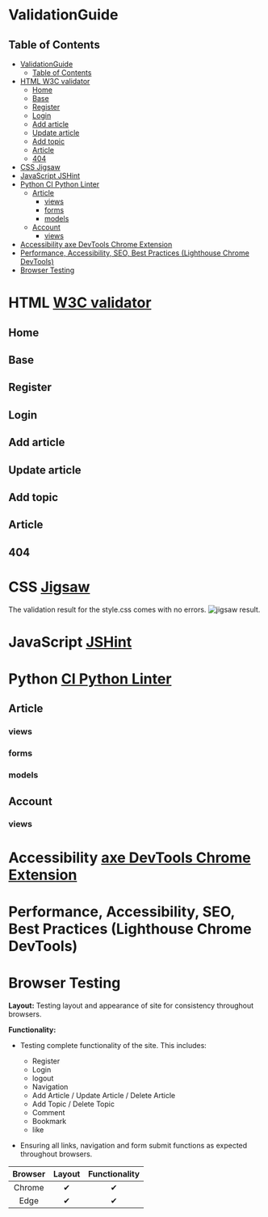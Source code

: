 # ValidationGuide

## Table of Contents


- [ValidationGuide](#validationguide)
  - [Table of Contents](#table-of-contents)
- [HTML W3C validator](#html-w3c-validator)
  - [Home](#home)
  - [Base](#base)
  - [Register](#register)
  - [Login](#login)
  - [Add article](#add-article)
  - [Update article](#update-article)
  - [Add topic](#add-topic)
  - [Article](#article)
  - [404](#404)
- [CSS Jigsaw](#css-jigsaw)
- [JavaScript JSHint](#javascript-jshint)
- [Python CI Python Linter](#python-ci-python-linter)
  - [Article](#article-1)
    - [views](#views)
    - [forms](#forms)
    - [models](#models)
  - [Account](#account)
    - [views](#views-1)
- [Accessibility axe DevTools Chrome Extension](#accessibility-axe-devtools-chrome-extension)
- [Performance, Accessibility, SEO, Best Practices (Lighthouse Chrome DevTools)](#performance-accessibility-seo-best-practices-lighthouse-chrome-devtools)
- [Browser Testing](#browser-testing)
 




# HTML [W3C validator](https://validator.w3.org/)
  ## Home
  ## Base
  ## Register
  ## Login
  ## Add article
  ## Update article
  ## Add topic
  ## Article
  ## 404

# CSS [Jigsaw](https://jigsaw.w3.org/css-validator/)
The validation result for the style.css comes with no errors. ![jigsaw result](https://res.cloudinary.com/nazek/image/upload/v1690722405/readme/style-result.png).



# JavaScript [JSHint](https://jshint.com/)

# Python [CI Python Linter](https://pep8ci.herokuapp.com/)
## Article
  ### views
  ### forms
  ### models
## Account
  ### views

# Accessibility [axe DevTools Chrome Extension](https://chrome.google.com/webstore/detail/axe-devtools-web-accessib/lhdoppojpmngadmnindnejefpokejbdd)

# Performance, Accessibility, SEO, Best Practices (Lighthouse Chrome DevTools)

# Browser Testing

**Layout:** Testing layout and appearance of site for consistency throughout browsers.

**Functionality:**

- Testing complete functionality of the site. This includes:
  - Register
  - Login
  - logout
  - Navigation
  - Add Article / Update Article / Delete Article
  - Add Topic / Delete Topic
  - Comment
  - Bookmark
  - like

- Ensuring all links, navigation and form submit functions as expected throughout browsers.

| Browser     | Layout      | Functionality |
| :---------: | :----------:| :-----------: |
| Chrome      | ✔          | ✔             |
| Edge        | ✔          | ✔             |

